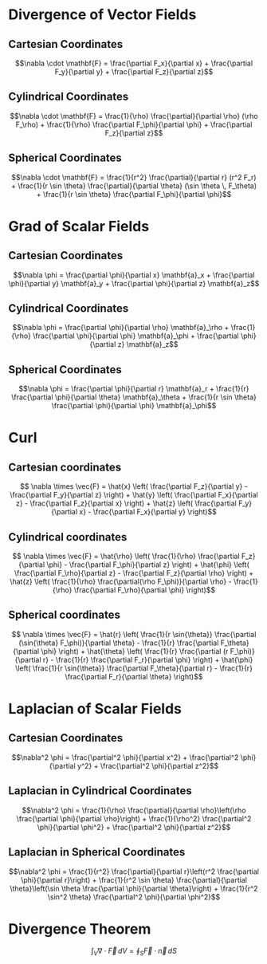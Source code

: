 # Divergence of Vector Fields
## Cartesian Coordinates
$$\nabla \cdot \mathbf{F} = \frac{\partial F_x}{\partial x} + \frac{\partial F_y}{\partial y} + \frac{\partial F_z}{\partial z}$$


## Cylindrical Coordinates
$$\nabla \cdot \mathbf{F} = \frac{1}{\rho} \frac{\partial}{\partial \rho} (\rho F_\rho) + \frac{1}{\rho} \frac{\partial F_\phi}{\partial \phi} + \frac{\partial F_z}{\partial z}$$


## Spherical Coordinates
$$\nabla \cdot \mathbf{F} = \frac{1}{r^2} \frac{\partial}{\partial r} (r^2 F_r) + \frac{1}{r \sin \theta} \frac{\partial}{\partial \theta} (\sin \theta \, F_\theta) + \frac{1}{r \sin \theta} \frac{\partial F_\phi}{\partial \phi}$$

# Grad of Scalar Fields

## Cartesian Coordinates
$$\nabla \phi = \frac{\partial \phi}{\partial x} \mathbf{a}_x + \frac{\partial \phi}{\partial y} \mathbf{a}_y + \frac{\partial \phi}{\partial z} \mathbf{a}_z$$

## Cylindrical Coordinates
$$\nabla \phi = \frac{\partial \phi}{\partial \rho} \mathbf{a}_\rho + \frac{1}{\rho} \frac{\partial \phi}{\partial \phi} \mathbf{a}_\phi + \frac{\partial \phi}{\partial z} \mathbf{a}_z$$

## Spherical Coordinates
$$\nabla \phi = \frac{\partial \phi}{\partial r} \mathbf{a}_r + \frac{1}{r} \frac{\partial \phi}{\partial \theta} \mathbf{a}_\theta + \frac{1}{r \sin \theta} \frac{\partial \phi}{\partial \phi} \mathbf{a}_\phi$$

# Curl
## Cartesian coordinates
$$ \nabla \times \vec{F} = \hat{x} \left( \frac{\partial F_z}{\partial y} - \frac{\partial F_y}{\partial z} \right) + \hat{y} \left( \frac{\partial F_x}{\partial z} - \frac{\partial F_z}{\partial x} \right) + \hat{z} \left( \frac{\partial F_y}{\partial x} - \frac{\partial F_x}{\partial y} \right)$$

## Cylindrical coordinates 
$$ \nabla \times \vec{F} = \hat{\rho} \left( \frac{1}{\rho} \frac{\partial F_z}{\partial \phi} - \frac{\partial F_\phi}{\partial z} \right) + \hat{\phi} \left( \frac{\partial F_\rho}{\partial z} - \frac{\partial F_z}{\partial \rho} \right) + \hat{z} \left( \frac{1}{\rho} \frac{\partial(\rho F_\phi)}{\partial \rho} - \frac{1}{\rho} \frac{\partial F_\rho}{\partial \phi} \right)$$

## Spherical coordinates
$$ \nabla \times \vec{F} = \hat{r} \left( \frac{1}{r \sin{\theta}} \frac{\partial (\sin{\theta} F_\phi)}{\partial \theta} - \frac{1}{r} \frac{\partial F_\theta}{\partial \phi} \right) + \hat{\theta} \left( \frac{1}{r} \frac{\partial (r F_\phi)}{\partial r} - \frac{1}{r} \frac{\partial F_r}{\partial \phi} \right) + \hat{\phi} \left( \frac{1}{r \sin{\theta}} \frac{\partial F_\theta}{\partial r} - \frac{1}{r} \frac{\partial F_r}{\partial \theta} \right)$$


# Laplacian of Scalar Fields
## Cartesian Coordinates
$$\nabla^2 \phi = \frac{\partial^2 \phi}{\partial x^2} + \frac{\partial^2 \phi}{\partial y^2} + \frac{\partial^2 \phi}{\partial z^2}$$

## Laplacian in Cylindrical Coordinates
$$\nabla^2 \phi = \frac{1}{\rho} \frac{\partial}{\partial \rho}\left(\rho \frac{\partial \phi}{\partial \rho}\right) + \frac{1}{\rho^2} \frac{\partial^2 \phi}{\partial \phi^2} + \frac{\partial^2 \phi}{\partial z^2}$$

## Laplacian in Spherical Coordinates
$$\nabla^2 \phi = \frac{1}{r^2} \frac{\partial}{\partial r}\left(r^2 \frac{\partial \phi}{\partial r}\right) + \frac{1}{r^2 \sin \theta} \frac{\partial}{\partial \theta}\left(\sin \theta \frac{\partial \phi}{\partial \theta}\right) + \frac{1}{r^2 \sin^2 \theta} \frac{\partial^2 \phi}{\partial \phi^2}$$


# Divergence Theorem
$$\int_V \nabla \cdot \vec{F} \, dV = \oint_S \vec{F} \cdot \vec{n} \, dS$$
